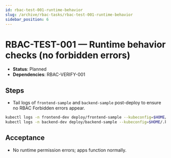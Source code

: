 ```yaml
---
id: rbac-test-001-runtime-behavior
slug: /archive/rbac-tasks/rbac-test-001-runtime-behavior
sidebar_position: 6
---
```


# RBAC-TEST-001 — Runtime behavior checks (no forbidden errors)

- **Status**: Planned
- **Dependencies**: RBAC-VERIFY-001

## Steps

- Tail logs of `frontend-sample` and `backend-sample` post-deploy to ensure no RBAC Forbidden errors appear.

```bash title="Check application logs for RBAC errors"
kubectl logs -n frontend-dev deploy/frontend-sample --kubeconfig=$HOME/.kube/config | egrep -i "forbidden|rbac|permission|denied" || true
kubectl logs -n backend-dev deploy/backend-sample --kubeconfig=$HOME/.kube/config | egrep -i "forbidden|rbac|permission|denied" || true
```

## Acceptance

- No runtime permission errors; apps function normally.
